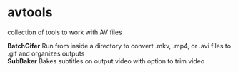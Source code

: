 # avtools
collection of tools to work with AV files

<b>BatchGifer</b> Run from inside a directory to convert .mkv, .mp4, or .avi files to .gif and organizes outputs <br>
<b>SubBaker</b> Bakes subtitles on output video with option to trim video
